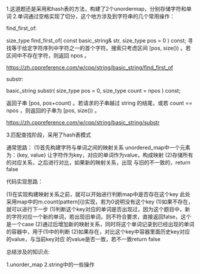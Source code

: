 1.这道题还是采用和hash表的方法，构建了2个unordermap，分别存储字符和单词
2.单词通过空格实现了切分，这个地方涉及到字符串的几个常用操作：

find_first_of:

size_type find_first_of( const basic_string& str, size_type pos = 0 ) const;
寻找等于给定字符序列中字符之一的首个字符。搜索只考虑区间 [pos, size()) 。若区间中不存在字符，则返回 npos 。

https://zh.cppreference.com/w/cpp/string/basic_string/find_first_of

substr:

basic_string substr( size_type pos = 0, size_type count = npos ) const;

返回子串 [pos, pos+count) 。若请求的子串越过 string 的结尾，或若 count == npos ，则返回的子串为 [pos, size()) 。

https://zh.cppreference.com/w/cpp/string/basic_string/substr

3.匹配查找阶段，采用了hash表模式

通常思路：
(1)首先构建字符与单词之间的映射关系
unordered_map中一个元素为：{key, value}
让字符作为key，对应的单词作为value，构成映射
(2)存储所有的对应关系，之后进行对比，如果新的映射关系，出现
与旧的不一致的，return false


代码实现思路：

(1)在实现构建映射关系之前，就可以开始进行判断map中是否存在这个key
此处采用map中的m.count(pattern[i])实现，若为0说明没有这个key
    (1)如果不存在，就可以进行下一步
        (1)判断这个key对应的单词是否出现过，因为这个题目中，新的字符对应一个新的单词，若出现旧单词，则不符合要求，直接返回false，这个是一个case
        (2)通过后增加新的映射关系，同时将这个单词记录到已经出现的单词的容器中，用于(1)中的判断
    (2)如果存在，对比这个key中容器里面历史key对应的value，与当前key对应
    的value是否一致，若不一致return false



总结涉及的知识点:

1.unorder_map
2.string中的一些操作